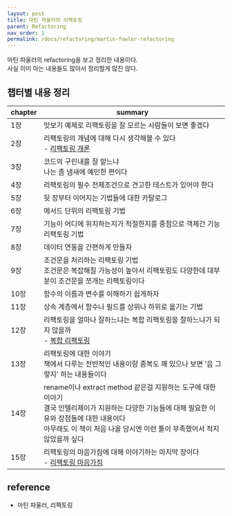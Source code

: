 ```yaml
---
layout: post
title: 마틴 파울러의 리팩토링
parent: Refactoring
nav_order: 1
permalink: /docs/refactoring/martin-fowler-refactoring
---
```


마틴 파울러의 refactoring을 보고 정리한 내용이다.  
사실 이미 아는 내용들도 많아서 정리할게 많진 않다.

## 챕터별 내용 정리

| chapter | summary                                                                                                                                      |
|---------|----------------------------------------------------------------------------------------------------------------------------------------------|
| 1장      | 맛보기 예제로 리팩토링을 잘 모르는 사람들이 보면 좋겠다                                                                                                              |
| 2장      | 리팩토링의 개념에 대해 다시 생각해볼 수 있다 <br> - [리팩토링 개론](https://meansoup.github.io/docs/refactoring/basic)                                                |
| 3장      | 코드의 구린내를 잘 맡느냐 <br>나는 좀 냄새에 예민한 편이다                                                                                                          |
| 4장      | 리팩토링의 필수 전제조건으로 견고한 테스트가 있어야 한다                                                                                                              |
| 5장      | 뒷 장부터 이어지는 기법들에 대한 카탈로그                                                                                                                      |
| 6장      | 메서드 단위의 리팩토링 기법                                                                                                                              |
| 7장      | 기능이 어디에 위치하는지가 적절한지를 중점으로 객체간 기능 리팩토링 기법                                                                                                     |
| 8장      | 데이터 연동을 간편하게 만들자                                                                                                                             |
| 9장      | 조건문을 처리하는 리팩토링 기법 <br>조건문은 복잡해질 가능성이 높아서 리팩토링도 다양한데 대부분이 조건문을 쪼개는 리팩토링이다                                                                     |
| 10장     | 함수의 이름과 변수를 이해하기 쉽게하자                                                                                                                        |
| 11장     | 상속 계층에서 함수나 필드를 상위나 하위로 옮기는 기법                                                                                                               |
| 12장     | 리팩토링을 얼마나 잘하느냐는 복합 리팩토링을 잘하느냐가 되지 않을까 <br> - [복합 리팩토링](https://meansoup.github.io/docs/refactoring/big-refactoring)                          |
| 13장     | 리팩토링에 대한 이야기 <br>책에서 다루는 전반적인 내용이랑 중복도 꽤 있으나 보면 '음 그렇지' 하는 내용들이다                                                                             |
| 14장     | rename이나 extract method 같은걸 지원하는 도구에 대한 이야기<br>결국 인텔리제이가 지원하는 다양한 기능들에 대해 필요한 이유와 장점들에 대한 내용이다<br>아무래도 이 책이 처음 나올 당시엔 이런 툴이 부족했어서 적지 않았을까 싶다 |
| 15장     | 리팩토링의 마음가짐에 대해 이야기하는 마지막 장이다 <br> - [리팩토링 마음가짐](https://meansoup.github.io/docs/refactoring/putting-together-refactoring)                    |


## reference

- 마틴 파울러, 리팩토링